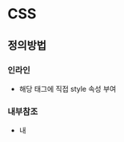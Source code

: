 # CSS

## 정의방법

### 인라인

- 해당 태그에 직접 style 속성 부여

### 내부참조

- <head>내 <style>에 태그에 따른 스타일 지정.

### 외부참조

- <head> 내 <link>를 통해 외부 css파일 loading.

## 선택자

### 조합선택자

1. 그룹 선택자 : 서로 다른 선택자가 같은스타일을 적용할경우
   
   - 콤마로 연결 가능
2. 자식 선택자: x 아래 계층구조에서 바로 아래 오는 자식요소 y 만을 선택
   
- 선택자와 선택자는 ">"로 구분 ) x > y
   
3. 자손 선택자 : x 아래 계층 구조에서 모든 자손 y 를 선택
   
   - 선택자와 선택자는공백  " "로 구분 x y
   
     #### 조건부 style
   
     - id > tag x:nth-child(n) : id의 자식 중에서 n번째 자식이  tag x면 적용됨 (tag x가 아니면 적용안됨.)
     - id > tag x.nth-of-type(n) : id의 자식 중에서 tag x를 가진 자식들을 찾아서 n번째 tag x에게 style 부여.

### 선택자 우선순위

- !important : 무조건 첫번째
- 인라인/id/class/요소 선택자



## 단위

### em/rem

1. em
   - 절대단위를 명시하지않으면 상위요소로부터 상속됨.

   - 상위 요소의 폰트크기 = 1 em

     - em을 쓰는 이유

       : html요소 말고도 다른요소의 폰트크기에 따라서 변할 수있음

       -> 상황에 어울리는 변동성 부여

2. rem
   - html 요소의 폰트 크기에 따라 결정

   - html요소의 폰트크기 = 1 rem

     - rem을 쓰는 이유:

       1. 상속 특성에 상관없이 일관된 크기를 돌려줌

       2. 사용자가 설정한 폰트크기에 따라 모든 구성요소가 적절하게 반응

          -> 사이트 레이아웃이 적절히 조정될 수 있도록 하게 함.



## Display 

### Block

- 줄 바꿈이 일어나는 요소
- 화면 크기 전체의 가로폭을 차지
- 블럭요소 안에 인라인 요소가 들어갈 수 있음.
- div/ ul,ol,li/ p/ hr/ form 등



### Inline

- 줄바꿈이 안일어나는 행의 일부 요소
- content 너비 = 전체 너비
- width, height, margin-top, margin-bottom 지정 불가능
- 상하 여백은 line-height로 지정



### inline-block

block과 inline레벨 요소의 특징을 모두 가짐

- inline처럼 한줄에 표시 가능
- block처럼 width, height, margin 지정가능



### none

화면에 표시 X(box 공간이 아예 없어짐)

- visually: hidden 은 해당 요소가 공간은 차지하나 화면에 표시만 하지않는다.



## Position

- #### Static : 디폴트값

  - 기본적인 요소의 배치순서에 따름(좌측상단 -> 하단으로 가는 순서)

- #### Relative : 

  - Static 위치를 기준으로 이동
  - Top, left, right, bottom
    - Top: 100px 은 top에서부터 100px떨어진다는 것.

- ### absolute:

  - 가까이있는 **'Static이 아닌'** 부모/조상 요소를 기준으로 이동
  - 

- ### Fixed

  - 부모요소와 관계없이 브라우저를 기준으로 이동(고정위치)

## Img

- alt : alternative의 약자, 그림이 표기가 안될 시 대체메세지가 출력
- src: 이미지의 경로. 보통 상대경로 or link로 적는 편
  - 상대경로는 terminal에 입력하는것처럼 **'자신의 위치 기준'**
  - 웹에서 참조하는 경우 이미지를 불러오는 시간이 상대적으로 오래걸림.





## Float

- Float된 이미지 좌, 우측 주변으로 텍스트를 둘러싸는 레이아웃을 위해 도입
- ![image-20210207235651389](01_CSS.assets/image-20210207235651389.png)
- Float하면 그 자리는 비운거라고 보면됨. -> 다른 블럭이 차지하게 됨.





## Flex box

- 요소간 공간 배분과 정렬기능을 위한 1차원(단방향)레이아웃



- 요소
  - Flex Container(부모 요소)
  - Flex item(자식 요소)
- 축
  - Main axis
  - Cross axis

![image-20210208000433066](01_CSS.assets/image-20210208000433066.png)



- Flex-direction
  - Row, row-reverse, column, column-reverse
- Justify-content
  - ![image-20210208005645237](01_CSS.assets/image-20210208005645237.png)
- Align-items : cross axis을 기준으로 items를 정렬.
- Align-content
- ![image-20210208005849767](01_CSS.assets/image-20210208005849767.png)
- Align-self : item 각각에 cross axis 정렬
- flex-wrap, flex-flow : flex-flow는  flex-direction flex-wrap 을 연속적으로 작성.
- order : 숫자가 낮을수록 먼저나옴.